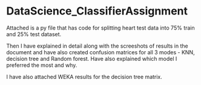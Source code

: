 # DataScience_ClassifierAssignment

Attached is a py file that has code for splitting heart test data into 75% train and 25% test dataset.

Then I have explained in detail along with the screeshots of results in the document and have also created confusion matrices for all 3 modes - KNN, decision tree and Random forest. Have also explained which model I preferred the most and why.

I have also attached WEKA results for the decision tree matrix.